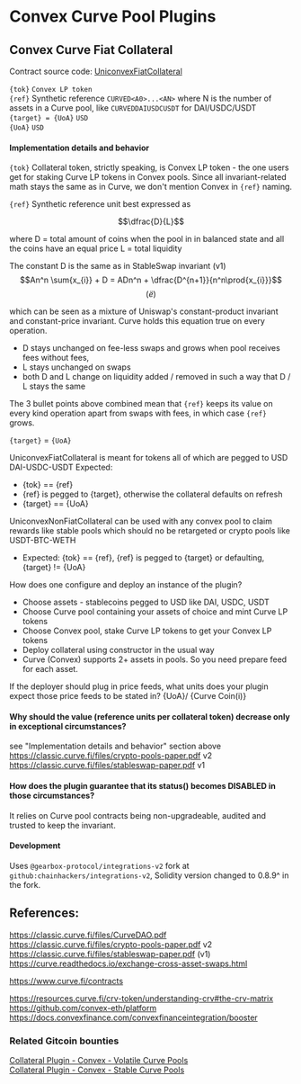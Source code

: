 # Convex Curve Pool Plugins

## Convex Curve Fiat Collateral

Contract source code: [UniconvexFiatCollateral](./UniconvexFiatCollateral.sol)

`{tok}` `Convex LP token`  
`{ref}` Synthetic reference `CURVED<A0>...<AN>` where N is the number of assets in a Curve pool, like `CURVEDDAIUSDCUSDT` for DAI/USDC/USDT  
`{target} = {UoA}` `USD`  
`{UoA}` `USD`

#### Implementation details and behavior

`{tok}` Collateral token, strictly speaking, is Convex LP token - the one users get for staking Curve LP tokens in Convex pools. Since all invariant-related math stays the same as in Curve, we don't mention Convex in `{ref}` naming.

`{ref}` Synthetic reference unit best expressed as 

$$\dfrac{D}{L}$$ 

where 
D = total amount of coins when the pool in in balanced state and all the coins have an equal price
L = total liquidity

The constant D is the same as in StableSwap invariant (v1) 
 $$An^n \sum{x_{i}} + D = ADn^n + \dfrac{D^{n+1}}{n^n\prod{x_{i}}}$$ $$(ё)$$

which can be seen as a mixture of Uniswap's constant-product invariant and constant-price invariant. Curve holds this equation true on every operation. 
* D stays unchanged on fee-less swaps and grows when pool receives fees without fees,
* L stays unchanged on swaps
* both D and L change on liquidity added / removed in such a way that D / L stays the same

The 3 bullet points above combined mean that `{ref}` keeps its value on every kind operation apart from swaps with fees, in which case `{ref}` grows. 


`{target}` = `{UoA}`

UniconvexFiatCollateral is meant for tokens all of which are pegged to USD  DAI-USDC-USDT
Expected: 
* {tok} == {ref}
* {ref} is pegged to {target}, otherwise the collateral defaults on refresh
* {target} == {UoA}

UniconvexNonFiatCollateral can be used with any convex pool to claim rewards like stable pools which should no be retargeted or crypto pools like USDT-BTC-WETH
* Expected: {tok} == {ref}, {ref} is pegged to {target} or defaulting, {target} != {UoA}

How does one configure and deploy an instance of the plugin?
- Choose assets - stablecoins pegged to USD like DAI, USDC, USDT
- Choose Curve pool containing your assets of choice and mint Curve LP tokens
- Choose Convex pool, stake Curve LP tokens to get your Convex LP tokens
- Deploy collateral using constructor in the usual way
- Curve (Convex) supports 2+ assets in pools. So you need prepare feed for each asset.


If the deployer should plug in price feeds, what units does your plugin expect those price feeds to be stated in?
 {UoA}/ {Curve Coin(i)}

#### Why should the value (reference units per collateral token) decrease only in exceptional circumstances?
see "Implementation details and behavior" section above
https://classic.curve.fi/files/crypto-pools-paper.pdf   v2
https://classic.curve.fi/files/stableswap-paper.pdf     v1

#### How does the plugin guarantee that its status() becomes DISABLED in those circumstances?
It relies on Curve pool contracts being non-upgradeable, audited and trusted to keep the invariant.

#### Development
Uses `@gearbox-protocol/integrations-v2` fork at `github:chainhackers/integrations-v2`,
Solidity version changed to 0.8.9^ in the fork.


## References:

https://classic.curve.fi/files/CurveDAO.pdf  
https://classic.curve.fi/files/crypto-pools-paper.pdf   v2  
https://classic.curve.fi/files/stableswap-paper.pdf     (v1)  
https://curve.readthedocs.io/exchange-cross-asset-swaps.html

https://www.curve.fi/contracts

https://resources.curve.fi/crv-token/understanding-crv#the-crv-matrix  
https://github.com/convex-eth/platform  
https://docs.convexfinance.com/convexfinanceintegration/booster  

### Related Gitcoin bounties
[Collateral Plugin - Convex - Volatile Curve Pools
](https://gitcoin.co/issue/29515)   
[Collateral Plugin - Convex - Stable Curve Pools](https://gitcoin.co/issue/29516)

